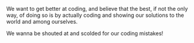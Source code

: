 We want to get better at coding, and believe that the best, if not the only way, of doing so is by actually coding and showing our solutions to the world and among ourselves.

We wanna be shouted at and scolded for our coding mistakes!